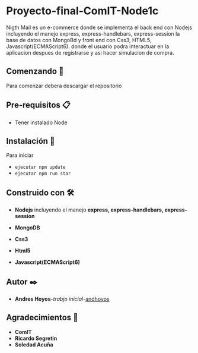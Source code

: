 # Proyecto-final-ComIT-Node1c
Nigth Mail es un e-commerce donde se implementa el back end con Nodejs incluyendo el manejo express, express-handlebars, express-session 
la base de datos con MongoBd y front end con Css3, HTML5, Javascript(ECMAScript6).
donde el usuario podra interactuar en la aplicacion despues de registrarse y asi hacer simulacion de compra.

## Comenzando 🚀
Para comenzar debera descargar el repositorio

## Pre-requisitos 📋
- Tener instalado Node

## Instalación 🔧
Para iniciar 
- `ejecutar npm update`
- `ejecutar npm run star`

## Construido con 🛠️

- **Nodejs** incluyendo el manejo **express, express-handlebars, express-session**

- **MongoDB**

- **Css3**
- **Html5**
- **Javascript(ECMAScript6)**

## Autor ✒️
- **Andres Hoyos**-*trabjo inicial*-[andhoyos](https://github.com/andhoyos)

## Agradecimientos 🎁
- **ComIT** 
- **Ricardo Segretin**
- **Soledad Acuña**
